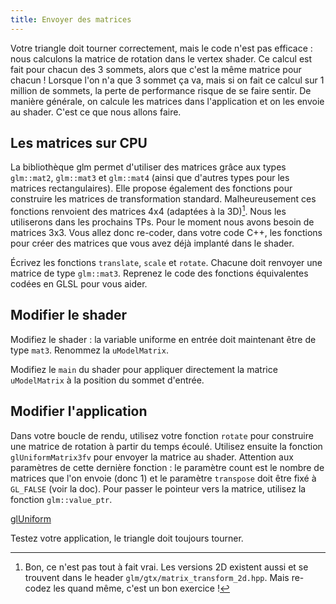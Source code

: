 ```yaml
---
title: Envoyer des matrices
---
```


Votre triangle doit tourner correctement, mais le code n'est pas efficace : nous calculons la matrice de rotation dans le vertex shader. Ce calcul est fait pour chacun des 3 sommets, alors que c'est la même matrice pour chacun ! Lorsque l'on n'a que 3 sommet ça va, mais si on fait ce calcul sur 1 million de sommets, la perte de performance risque de se faire sentir. De manière générale, on calcule les matrices dans l'application et on les envoie au shader. C'est ce que nous allons faire.

## Les matrices sur CPU

La bibliothèque glm permet d'utiliser des matrices grâce aux types `glm::mat2`, `glm::mat3` et `glm::mat4` (ainsi que d'autres types pour les matrices rectangulaires). Elle propose également des fonctions pour construire les matrices de transformation standard. Malheureusement ces fonctions renvoient des matrices 4x4 (adaptées à la 3D)[^1]. Nous les utiliserons dans les prochains TPs. Pour le moment nous avons besoin de matrices 3x3. Vous allez donc re-coder, dans votre code C++, les fonctions pour créer des matrices que vous avez déjà implanté dans le shader.

[^1]: Bon, ce n'est pas tout à fait vrai. Les versions 2D existent aussi et se trouvent dans le header `glm/gtx/matrix_transform_2d.hpp`. Mais re-codez les quand même, c'est un bon exercice !

Écrivez les fonctions `translate`, `scale` et `rotate`. Chacune doit renvoyer une matrice de type `glm::mat3`. Reprenez le code des fonctions équivalentes codées en GLSL pour vous aider.

## Modifier le shader

Modifiez le shader : la variable uniforme en entrée doit maintenant être de type `mat3`. Renommez la `uModelMatrix`.

Modifiez le `main` du shader pour appliquer directement la matrice `uModelMatrix` à la position du sommet d'entrée.

## Modifier l'application

Dans votre boucle de rendu, utilisez votre fonction `rotate` pour construire une matrice de rotation à partir du temps écoulé. Utilisez ensuite la fonction `glUniformMatrix3fv` pour envoyer la matrice au shader. Attention aux paramètres de cette dernière fonction : le paramètre count est le nombre de matrices que l'on envoie (donc 1) et le paramètre `transpose` doit être fixé à `GL_FALSE` (voir la doc). Pour passer le pointeur vers la matrice, utilisez la fonction `glm::value_ptr`.

[glUniform](https://www.khronos.org/registry/OpenGL-Refpages/gl4/html/glUniform.xhtml)

Testez votre application, le triangle doit toujours tourner. 